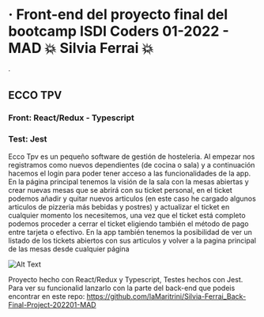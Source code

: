 # · Front-end del proyecto final del bootcamp ISDI Coders 01-2022  - MAD  💥 Silvia Ferrai 💥
·

## ECCO TPV

### Front: React/Redux - Typescript 
 ### Test: Jest

Ecco Tpv es un pequeño software de gestión de hosteleria. Al empezar nos registramos como nuevos dependientes (de cocina o sala) y a continuación hacemos el login para poder tener acceso a las funcionalidades de la app. En la página principal tenemos la visión de la sala con la mesas abiertas y crear nuevas mesas que se abrirá con su ticket personal, en el ticket podemos añadir y quitar nuevos articulos (en este caso he cargado algunos articulos de pizzeria más bebidas y postres) y actualizar el ticket en cualquier momento los necesitemos, una vez que el ticket está completo podemos proceder a cerrar el ticket eligiendo también el método de pago entre tarjeta o efectivo. En la app también tenemos la posibilidad de ver un listado de los tickets abiertos con sus articulos y volver a la pagina principal de las mesas desde cualquier página

![Alt Text](https://media.giphy.com/media/ka5AqhX4iN5hVbjUVW/giphy.gif)

Proyecto hecho con React/Redux y Typescript, Testes hechos con Jest.
Para ver su funcionalid lanzarlo con la parte del back-end que podeis encontrar en este repo:
https://github.com/laMaritrini/Silvia-Ferrai_Back-Final-Project-202201-MAD
